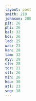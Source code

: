 ```yaml
---
layout: post
smith: 218
johnson: 200
pit: 26
phi: 26
bal: 32
bos: 26
lad: 25
was: 23
kan: 28
tam: 32
nyy: 28
cle: 28
tor: 21
stl: 26
min: 26
hou: 30
atl: 23
sdg: 18
---
```

